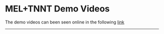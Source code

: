 # MEL+TNNT Demo Videos

The demo videos can been seen online in the following [link](https://anu365-my.sharepoint.com/personal/u7064900_anu_edu_au/_layouts/15/onedrive.aspx?id=%2Fpersonal%2Fu7064900%5Fanu%5Fedu%5Fau%2FDocuments%2FRA%2FTNNT%5Fvideos&originalPath=aHR0cHM6Ly9hbnUzNjUtbXkuc2hhcmVwb2ludC5jb20vOmY6L2cvcGVyc29uYWwvdTcwNjQ5MDBfYW51X2VkdV9hdS9FdlNxVmFfNm1hOURwN0paN201UWd0NEJLSXhYd0FWRUZaTXUzdzBFNzB2dVZRP3J0aW1lPVBHY1pvN1pDMlVn)

---

